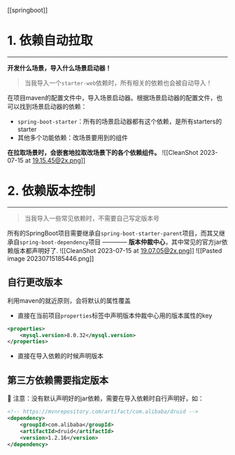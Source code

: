 [[springboot]] 
# 1. 依赖自动拉取
-----
**开发什么场景，导入什么场景启动器！**

>当我导入一个`starter-web`依赖时，所有相关的依赖也会被自动导入！

在项目maven的配置文件中，导入场景启动器。根据场景启动器的配置文件，也可以找到场景启动器的依赖：
- `spring-boot-starter`：所有的场景启动器都有这个依赖，是所有starters的starter
- 其他多个功能依赖：改场景要用到的组件

**在拉取场景时，会嵌套地拉取改场景下的各个依赖组件。**
![[CleanShot 2023-07-15 at 19.15.45@2x.png]]

# 2. 依赖版本控制
----
>当我导入一些常见依赖时，不需要自己写定版本号

所有的SpringBoot项目需要继承自`spring-boot-starter-parent`项目，而其又继承自`spring-boot-dependency`项目 ———— **版本仲裁中心**，其中常见的官方jar依赖版本都声明好了.
![[CleanShot 2023-07-15 at 19.07.05@2x.png]]
![[Pasted image 20230715185446.png]]
## 自行更改版本
利用maven的就近原则，会将默认的属性覆盖
- 直接在当前项目`properties`标签中声明版本仲裁中心用的版本属性的key
```xml
<properties>
	<mysql.version>8.0.32</mysql.version>
</properties>
```
- 直接在导入依赖的时候声明版本
## 第三方依赖需要指定版本
🚧 注意：没有默认声明好的jar依赖，需要在导入依赖时自行声明好，如：
```xml
<!-- https://mvnrepository.com/artifact/com.alibaba/druid -->
<dependency>
    <groupId>com.alibaba</groupId>
    <artifactId>druid</artifactId>
    <version>1.2.16</version>
</dependency>

```
